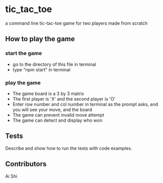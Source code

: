 # tic_tac_toe
a command line tic-tac-toe game for two players made from scratch

## How to play the game

### start the game
- go to the directory of this file in terminal
- type "npm start" in terminal

### play the game
- The game board is a 3 by 3 matrix
- The first player is 'X' and the second player is 'O'
- Enter row number and col number in terminal as the prompt asks, and you will see your move, and the board
- The game can prevent invalid move attempt
- The game can detect and display who won

## Tests

Describe and show how to run the tests with code examples.

## Contributors

Ai Shi
